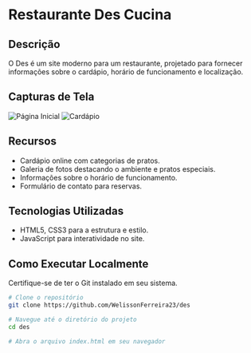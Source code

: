 # Restaurante Des Cucina

## Descrição

O Des é um site moderno para um restaurante, projetado para fornecer informações sobre o cardápio, horário de funcionamento e localização.

## Capturas de Tela

![Página Inicial](screenshots/home.png)
![Cardápio](screenshots/menu.png)

## Recursos

- Cardápio online com categorias de pratos.
- Galeria de fotos destacando o ambiente e pratos especiais.
- Informações sobre o horário de funcionamento.
- Formulário de contato para reservas.

## Tecnologias Utilizadas

- HTML5, CSS3 para a estrutura e estilo.
- JavaScript para interatividade no site.

## Como Executar Localmente

Certifique-se de ter o Git instalado em seu sistema.

```bash
# Clone o repositório
git clone https://github.com/WelissonFerreira23/des

# Navegue até o diretório do projeto
cd des

# Abra o arquivo index.html em seu navegador

